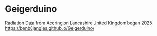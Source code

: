 # Geigerduino
Radiation Data from Accrington Lancashire United Kingdom began 2025
https://benb0jangles.github.io/Geigerduino/
